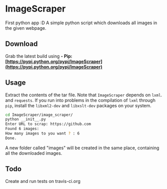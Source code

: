 ImageScraper
============
First python app :D
A simple python script which downloads all images in the given webpage.


Download
--------
Grab the latest build using **- Pip: [https://pypi.python.org/pypi/ImageScraper](https://pypi.python.org/pypi/ImageScraper)** 
 
Usage
-----
Extract the contents of the tar file.
Note that ``ImageScraper`` depends on ``lxml``. and ``requests``. 
If you run into problems in the compilation of ``lxml`` through ``pip``, install the ``libxml2-dev`` and ``libxslt-dev`` packages on your system.

```sh
cd ImageScraper/image_scraper/
python __init__.py
Enter URL to scrap: https://github.com
Found 6 images:        
How many images to you want ? : 6
Done.
```
A new folder called "images" will be created in the same place, containing all the downloaded images.

Todo
----
Create and run tests on travis-ci.org
